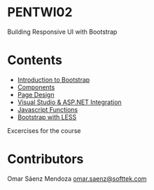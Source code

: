 # PENTWI02
Building Responsive UI with Bootstrap

# Contents
* [Introduction to Bootstrap](01-Introduction_to_Bootstrap/HelloBootstrap)
* [Components](02-Components/HelloComponents)
* [Page Design](03-Page_Design/BootstrapPageDesign)
* [Visual Studio & ASP.NET Integration](04-VS_Integration/)
* [Javascript Functions](05-Javascript_Functions/)
* [Bootstrap with LESS](06-LESS/)

Excercises for the course
# Contributors
Omar Sáenz Mendoza
omar.saenz@softtek.com
